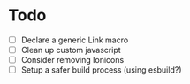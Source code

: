 # Todo
* [ ] Declare a generic Link macro
* [ ] Clean up custom javascript
* [ ] Consider removing Ionicons
* [ ] Setup a safer build process (using esbuild?)